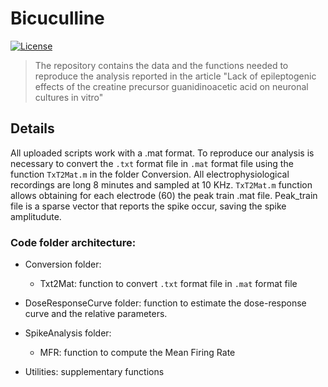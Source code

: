 # Bicuculline

[![License](https://img.shields.io/badge/license-MIT-blue.svg)](https://github.com/ScreenNeuroPharm/Bicuculline/blob/master/LICENSE)

> The repository contains the data and the functions needed to reproduce the analysis reported in the article "Lack of epileptogenic effects of the creatine precursor guanidinoacetic acid on neuronal cultures in vitro"


## Details
All uploaded scripts work with a .mat format. 
To reproduce our analysis is necessary to convert the ```.txt``` format file in ```.mat``` format file using the function ```TxT2Mat.m``` in the folder Conversion. 
All electrophysiological recordings are long 8 minutes and sampled at 10 KHz. 
```TxT2Mat.m``` function allows obtaining for each electrode (60) the peak train .mat file. 
Peak_train file is a sparse vector that reports the spike occur, saving the spike amplitudute.

### Code folder architecture:
- Conversion folder:
    * Txt2Mat: function to convert ```.txt``` format file in ```.mat``` format file

- DoseResponseCurve folder: function to estimate the dose-response curve and the relative parameters.

- SpikeAnalysis folder:
    * MFR: function to compute the Mean Firing Rate


- Utilities: supplementary functions
